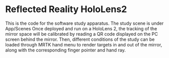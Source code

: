 # Reflected Reality HoloLens2

This is the code for the software study apparatus.
The study scene is under App/Scenes
Once deployed and run on a HoloLens 2, the tracking of the mirror space will be calibrated by reading a QR code displayed on the PC screen behind the mirror.
Then, different conditions of the study can be loaded through MRTK hand menu to render targets in and out of the mirror, along with the corresponding finger pointer and hand ray.


 

